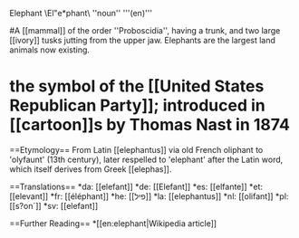 Elephant \El"e*phant\ ''noun'' '''(en)'''

#A [[mammal]] of the order ''Proboscidia'', having a trunk, and two large [[ivory]] tusks jutting from the upper jaw.  Elephants are the largest land animals now existing.
# the symbol of the [[United States Republican Party]]; introduced in [[cartoon]]s by Thomas Nast in 1874

==Etymology==
From Latin [[elephantus]] via old French oliphant to 'olyfaunt' (13th century), later respelled to 'elephant' after the Latin word, which itself derives from Greek [[elephas]].

==Translations==
*da: [[elefant]]
*de: [[Elefant]]
*es: [[elfante]]
*et: [[elevant]]
*fr: [[éléphant]]
*he: [[פיל]]
*la: [[elephantus]]
*nl: [[olifant]]
*pl: [[s?on´]] 
*sv: [[elefant]]

==Further Reading==
*[[en:elephant|Wikipedia article]]